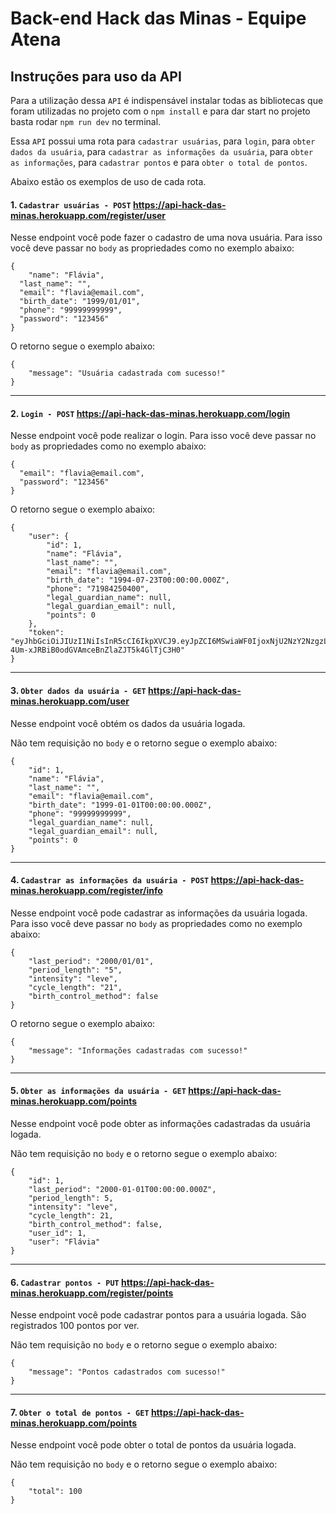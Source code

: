 # Back-end Hack das Minas - Equipe Atena

## Instruções para uso da API

Para a utilização dessa `API` é indispensável instalar todas as bibliotecas que foram utilizadas no projeto com o `npm install` e para dar start no projeto basta rodar `npm run dev` no terminal.

Essa `API` possui uma rota para `cadastrar usuárias`, para `login`, para `obter dados da usuária`, para `cadastrar as informações da usuária`, para `obter as informações`, para `cadastrar pontos` e para `obter o total de pontos`.

Abaixo estão os exemplos de uso de cada rota.



#### 1. `Cadastrar usuárias - POST` https://api-hack-das-minas.herokuapp.com/register/user

Nesse endpoint você pode fazer o cadastro de uma nova usuária. Para isso você deve passar no `body` as propriedades como no exemplo abaixo:

```json=
{
	"name": "Flávia",
  "last_name": "",
  "email": "flavia@email.com",
  "birth_date": "1999/01/01",
  "phone": "99999999999",
  "password": "123456"
}
```

O retorno segue o exemplo abaixo:

```json=
{
	"message": "Usuária cadastrada com sucesso!"
}
```

---

#### 2. `Login - POST` https://api-hack-das-minas.herokuapp.com/login

Nesse endpoint você pode realizar o login. Para isso você deve passar no `body` as propriedades como no exemplo abaixo:

```json=
{
  "email": "flavia@email.com",
  "password": "123456"
}
```

O retorno segue o exemplo abaixo:

```json=
{
	"user": {
		"id": 1,
		"name": "Flávia",
		"last_name": "",
		"email": "flavia@email.com",
		"birth_date": "1994-07-23T00:00:00.000Z",
		"phone": "71984250400",
		"legal_guardian_name": null,
		"legal_guardian_email": null,
		"points": 0
	},
	"token": "eyJhbGciOiJIUzI1NiIsInR5cCI6IkpXVCJ9.eyJpZCI6MSwiaWF0IjoxNjU2NzY2NzgzLCJleHAiOjE2NTY4MDI3ODN9.F_eo-4Um-xJRBiB0odGVAmceBnZlaZJT5k4GlTjC3H0"
}
```

---

#### 3. `Obter dados da usuária - GET` https://api-hack-das-minas.herokuapp.com/user

Nesse endpoint você obtém os dados da usuária logada.

Não tem requisição no `body` e o retorno segue o exemplo abaixo:

```json=
{
	"id": 1,
	"name": "Flávia",
	"last_name": "",
	"email": "flavia@email.com",
	"birth_date": "1999-01-01T00:00:00.000Z",
	"phone": "99999999999",
	"legal_guardian_name": null,
	"legal_guardian_email": null,
	"points": 0
}
```

---

#### 4. `Cadastrar as informações da usuária - POST` https://api-hack-das-minas.herokuapp.com/register/info

Nesse endpoint você pode cadastrar as informações da usuária logada. Para isso você deve passar no `body` as propriedades como no exemplo abaixo:

```json=
{
	"last_period": "2000/01/01",
	"period_length": "5",
	"intensity": "leve",
	"cycle_length": "21",
	"birth_control_method": false
}
```

O retorno segue o exemplo abaixo:

```json=
{
	"message": "Informações cadastradas com sucesso!"
}
```

---

#### 5. `Obter as informações da usuária - GET` https://api-hack-das-minas.herokuapp.com/points

Nesse endpoint você pode obter as informações cadastradas da usuária logada.

Não tem requisição no `body` e o retorno segue o exemplo abaixo:

```json=
{
	"id": 1,
	"last_period": "2000-01-01T00:00:00.000Z",
	"period_length": 5,
	"intensity": "leve",
	"cycle_length": 21,
	"birth_control_method": false,
	"user_id": 1,
	"user": "Flávia"
}
```

---

#### 6. `Cadastrar pontos - PUT` https://api-hack-das-minas.herokuapp.com/register/points

Nesse endpoint você pode cadastrar pontos para a usuária logada. São registrados 100 pontos por ver.

Não tem requisição no `body` e o retorno segue o exemplo abaixo:

```json=
{
	"message": "Pontos cadastrados com sucesso!"
}
```

---

#### 7. `Obter o total de pontos - GET` https://api-hack-das-minas.herokuapp.com/points

Nesse endpoint você pode obter o total de pontos da usuária logada.

Não tem requisição no `body` e o retorno segue o exemplo abaixo:

```json=
{
	"total": 100
}
```
